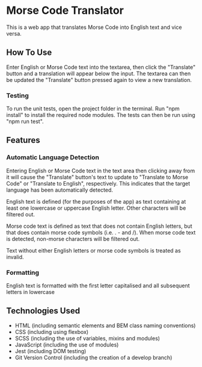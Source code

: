 # Morse Code Translator

This is a web app that translates Morse Code into English text and vice versa.

## How To Use

Enter English or Morse Code text into the textarea, then click the "Translate" button and a translation will appear below the input. The textarea can then be updated the "Translate" button pressed again to view a new translation.

### Testing

To run the unit tests, open the project folder in the terminal. Run "npm install" to install the required node modules. The tests can then be run using "npm run test".

## Features

### Automatic Language Detection

Entering English or Morse Code text in the text area then clicking away from it will cause the "Translate" button's text to update to "Translate to Morse Code" or "Translate to English", respectively. This indicates that the target language has been automatically detected.

English text is defined (for the purposes of the app) as text containing at least one lowercase or uppercase English letter. Other characters will be filtered out.

Morse code text is defined as text that does not contain English letters, but that does contain morse code symbols (i.e. . - and /). When morse code text is detected, non-morse characters will be filtered out.

Text without either English letters or morse code symbols is treated as invalid.

### Formatting

English text is formatted with the first letter capitalised and all subsequent letters in lowercase

## Technologies Used

- HTML (including semantic elements and BEM class naming conventions)
- CSS (including using flexbox)
- SCSS (including the use of variables, mixins and modules)
- JavaScript (including the use of modules)
- Jest (including DOM testing)
- Git Version Control (including the creation of a develop branch)
